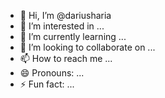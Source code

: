 - 👋 Hi, I’m @dariusharia
- 👀 I’m interested in ...
- 🌱 I’m currently learning ...
- 💞️ I’m looking to collaborate on ...
- 📫 How to reach me ...
- 😄 Pronouns: ...
- ⚡ Fun fact: ...

<!---
dariusharia/dariusharia is a ✨ special ✨ repository because its `README.md` (this file) appears on your GitHub profile.
You can click the Preview link to take a look at your changes.
--->
